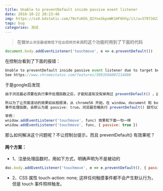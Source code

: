 ```yaml
---
title: Unable to preventDefault inside passive event listener
date: 2018-10-22 20:23:48
img: https://ss0.bdstatic.com/70cFvHSh_Q1YnxGkpoWK1HF6hhy/it/u=3797342312,1261963718&fm=26&gp=0.jpg
tags: bug
categories: 测试
---
```


> 在做`禁止浏览器或微信下拉出现网页来源`的这个功能时用到了下面的代码

```js
document.body.addEventListener('touchmove', e => e.preventDefault())
```

在控制台看到了下面的报错：
```js
Unable to preventDefault inside passive event listener due to target being treated as passive. 
See https://www.chromestatus.com/features/5093566007214080
```

于是google后发现
```js
由于浏览器必须要在执行事件处理函数之后，才能知道有没有掉用过 preventDefault() ，这就导致了浏览器不能及时响应滚动，略有延迟。

所以为了让页面滚动的效果如丝般顺滑，从 chrome56 开始，在 window、document 和 body 上注册的 touchstart 和 touchmove
事件处理函数，会默认为是 passive: true。浏览器忽略执行 preventDefault() 就可以第一时间滚动了，并不会阻止默认行为。

举例：
wnidow.addEventListener('touchmove', func) 效果和下面一句一样
wnidow.addEventListener('touchmove', func, { passive: true })
```
那么如何解决这个问题呢？不让控制台提示，而且 preventDefault() 有效果呢？
#### 两个方案：
- 1、注册处理函数时，用如下方式，明确声明为不是被动的
```js
doc.body.addEventListener('touchmove', e => e.preventDefault(), { passive: false })
```
- 2、CSS 属性 touch-action: none;
这样任何触摸事件都不会产生默认行为，但是 touch 事件照样触发。
